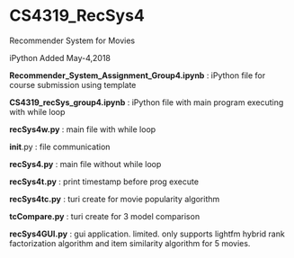 # CS4319_RecSys4
Recommender System for Movies

iPython Added May-4,2018

**Recommender_System_Assignment_Group4.ipynb** : iPython file for course submission using template

 **CS4319_recSys_group4.ipynb** : iPython file with main program executing with while loop
 
 **recSys4w.py** : main file with while loop
 
__init__.py : file communication

**recSys4.py** : main file without while loop

**recSys4t.py** : print timestamp before prog execute

**recSys4tc.py** : turi create for movie popularity algorithm

**tcCompare.py** : turi create for 3 model comparison

**recSys4GUI.py** : gui application. limited. only supports lightfm hybrid rank factorization algorithm and item similarity algorithm for 5 movies.
